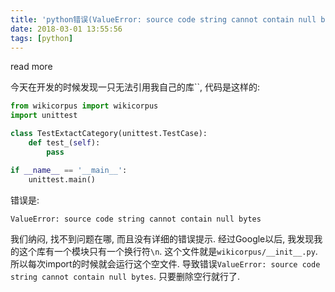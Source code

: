 ```yaml
---
title: 'python错误(ValueError: source code string cannot contain null bytes)'
date: 2018-03-01 13:55:56
tags: [python]
---
```


read more

<!--more-->

今天在开发的时候发现一只无法引用我自己的库``, 代码是这样的:

```python
from wikicorpus import wikicorpus
import unittest

class TestExtactCategory(unittest.TestCase):
    def test_(self):
        pass

if __name__ == '__main__':
    unittest.main()
```

错误是:

```cmd
ValueError: source code string cannot contain null bytes
```

我们纳闷, 找不到问题在哪, 而且没有详细的错误提示. 经过Google以后, 我发现我的这个库有一个模块只有一个换行符`\n`. 这个文件就是`wikicorpus/__init__.py`. 所以每次import的时候就会运行这个空文件. 导致错误`ValueError: source code string cannot contain null bytes`. 只要删除空行就行了.
